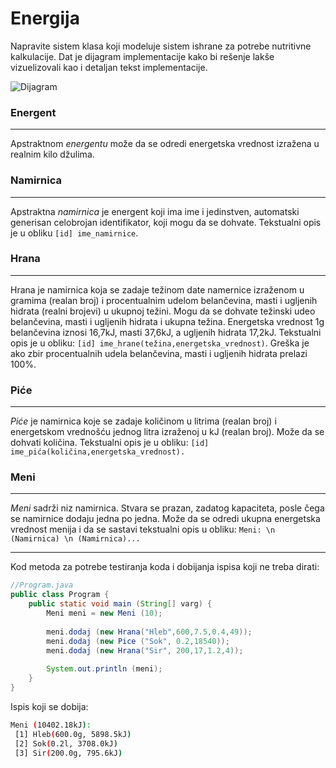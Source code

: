 # Energija
Napravite sistem klasa koji modeluje sistem ishrane za potrebe nutritivne kalkulacije. Dat je dijagram implementacije kako bi rešenje lakše vizuelizovali kao i detaljan tekst implementacije. 

![Dijagram](https://i.imgur.com/5CnWVu6.png)
### Energent
---
Apstraktnom *energentu* može da se odredi energetska vrednost izražena u realnim kilo džulima.

### Namirnica
---
Apstraktna *namirnica* je energent koji ima ime i jedinstven, automatski generisan celobrojan identifikator, koji mogu da se dohvate. Tekstualni opis je u obliku `[id] ime_namirnice`.

### Hrana
---
Hrana je namirnica koja se zadaje težinom date namernice izraženom u gramima (realan broj) i procentualnim udelom belančevina, masti i ugljenih hidrata (realni brojevi) u ukupnoj težini. Mogu da se dohvate težinski udeo belančevina, masti i ugljenih hidrata i ukupna težina. Energetska vrednost 1g belančevina iznosi 16,7kJ, masti 37,6kJ, a ugljenih hidrata 17,2kJ. Tekstualni opis je u obliku: `[id] ime_hrane(težina,energetska_vrednost)`. Greška je ako zbir procentualnih udela belančevina, masti i ugljenih hidrata prelazi 100%.

### Piće
---
*Piće* je namirnica koje se zadaje količinom u litrima (realan broj) i energetskom vrednošću jednog litra izraženoj u kJ (realan broj). Može da se dohvati količina. Tekstualni opis je u obliku: `[id] ime_pića(količina,energetska_vrednost).`

### Meni
---
*Meni* sadrži niz namirnica. Stvara se prazan, zadatog kapaciteta, posle čega se namirnice dodaju jedna po jedna. Može da se odredi ukupna energetska vrednost menija i da se sastavi tekstualni opis u obliku: `Meni: \n (Namirnica) \n (Namirnica)...`

---
Kod metoda za potrebe testiranja koda i dobijanja ispisa koji ne treba dirati:
```java
//Program.java
public class Program {
    public static void main (String[] varg) {
        Meni meni = new Meni (10);
        
        meni.dodaj (new Hrana("Hleb",600,7.5,0.4,49));
        meni.dodaj (new Pice ("Sok", 0.2,18540));
        meni.dodaj (new Hrana("Sir", 200,17,1.2,4));
        
        System.out.println (meni);
    }
}
```
Ispis koji se dobija:
```bash
Meni (10402.18kJ):
 [1] Hleb(600.0g, 5898.5kJ)
 [2] Sok(0.2l, 3708.0kJ)
 [3] Sir(200.0g, 795.6kJ)

```